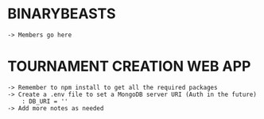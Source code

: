# BINARYBEASTS
    -> Members go here
# TOURNAMENT CREATION WEB APP
    -> Remember to npm install to get all the required packages
    -> Create a .env file to set a MongoDB server URI (Auth in the future)
        : DB_URI = ''
    -> Add more notes as needed